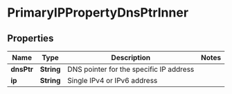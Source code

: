 

# PrimaryIPPropertyDnsPtrInner


## Properties

| Name | Type | Description | Notes |
|------------ | ------------- | ------------- | -------------|
|**dnsPtr** | **String** | DNS pointer for the specific IP address |  |
|**ip** | **String** | Single IPv4 or IPv6 address |  |



